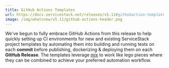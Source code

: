 ```yaml
---
title: GitHub Actions Templates
url: https://docs.servicestack.net/releases/v5.11#githubaction-templates
image: /img/whatsnew/v5.11/github-actions-header.png
---
```


We've begun to fully embrace GitHub Actions from this release to help quickly setting up CI environments for
new and existing ServiceStack project templates by automating them into building and running tests on each **commit**
before publishing, dockerizing & deploying them on each **GitHub Release**.
The templates leverage [mix](https://docs.servicestack.net/mix-tool) to work like lego pieces where they can be combined to achieve your
preferred automation workflow.
